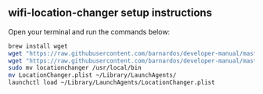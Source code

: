 ## wifi-location-changer setup instructions

Open your terminal and run the commands below:


```bash
brew install wget
wget "https://raw.githubusercontent.com/barnardos/developer-manual/master/locationchanger"
wget "https://raw.githubusercontent.com/barnardos/developer-manual/master/LocationChanger.plist"
sudo mv locationchanger /usr/local/bin
mv LocationChanger.plist ~/Library/LaunchAgents/
launchctl load ~/Library/LaunchAgents/LocationChanger.plist
```
